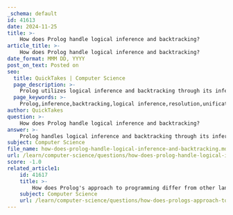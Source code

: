 ```yaml
---
_schema: default
id: 41613
date: 2024-11-25
title: >-
    How does Prolog handle logical inference and backtracking?
article_title: >-
    How does Prolog handle logical inference and backtracking?
date_format: MMM DD, YYYY
post_on_text: Posted on
seo:
  title: QuickTakes | Computer Science
  page_description: >-
    Prolog utilizes logical inference and backtracking through its inference engine, leveraging resolution and unification to derive conclusions from facts and rules. Backtracking allows exploration of multiple solutions, enhancing problem-solving capabilities in AI.
  page_keywords: >-
    Prolog,inference,backtracking,logical inference,resolution,unification,facts,rules,queries,choice point,cut,AI,logic programming
author: QuickTakes
question: >-
    How does Prolog handle logical inference and backtracking?
answer: >-
    Prolog handles logical inference and backtracking through its inference engine, which utilizes a method known as resolution. This method is based on the principle that if we can prove "A implies B" (denoted as $A \Rightarrow B$) and we can also prove "A", then we can infer "B". In Prolog, this is represented in a more formal way, allowing the interpreter to derive conclusions from the facts and rules defined in the program.\n\n### Logical Inference\nIn Prolog, logical inference is performed by evaluating queries against a database of facts and rules. A Prolog program consists of a collection of these facts and rules, which can be thought of as axioms in a logical system. When a query is made, Prolog attempts to match it with the available facts and rules, using a process called unification. This involves binding variables in the query to values in the facts and rules to find a solution.\n\n### Backtracking\nBacktracking is a fundamental feature of Prolog that allows it to explore multiple potential solutions to a query. When Prolog encounters a goal (or query) that cannot be satisfied with the current set of facts and rules, it automatically backtracks to the most recent choice point. This means it will try alternative paths or bindings for variables to see if a different approach can lead to a successful resolution.\n\nThe backtracking process can be summarized in the following steps:\n1. **Attempt to satisfy a goal**: Prolog tries to match the goal with the available facts and rules.\n2. **Backtrack if necessary**: If a goal cannot be satisfied, Prolog backtracks to the last decision point and tries a different option.\n3. **Continue until a solution is found or all options are exhausted**: This process continues until Prolog either finds a solution or determines that no solution exists.\n\n### Efficiency Considerations\nWhile backtracking is a powerful mechanism, it can lead to inefficiencies, especially if there are many possible paths to explore. To mitigate unnecessary backtracking, Prolog provides a control construct known as the "cut" (`!`). The cut allows programmers to indicate that certain choices should not be reconsidered, effectively pruning the search space and improving performance.\n\nIn summary, Prolog's ability to handle logical inference and backtracking allows it to effectively solve complex problems by exploring various possibilities and deriving conclusions based on the defined rules and facts. This makes Prolog particularly well-suited for applications in artificial intelligence and logic programming.
subject: Computer Science
file_name: how-does-prolog-handle-logical-inference-and-backtracking.md
url: /learn/computer-science/questions/how-does-prolog-handle-logical-inference-and-backtracking
score: -1.0
related_article1:
    id: 41617
    title: >-
        How does Prolog's approach to programming differ from other languages?
    subject: Computer Science
    url: /learn/computer-science/questions/how-does-prologs-approach-to-programming-differ-from-other-languages
---
```


&nbsp;